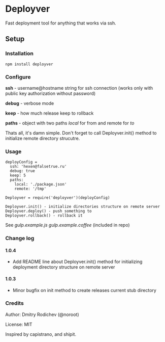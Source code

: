# Deployver
Fast deployment tool for anything that works via ssh.

## Setup

### Installation

`npm install deployver`

### Configure

**ssh** - username@hostname string for ssh connection (works only with public key authorization without password)

**debug** - verbose mode

**keep** - how much release keep to rollback

**paths** - object with two paths *local* for from and remote for *to*

Thats all, it's damn simple. Don't forget to call Deployver.init() method to initialize remote directory strucutre.

### Usage

```
deployConfig =
  ssh: 'hexen@falsetrue.ru'
  debug: true
  keep: 5
  paths:
    local: './package.json'
    remote: '/tmp'

Deployver = require('deployver')(deployConfig)

Deployver.init() - initialize directories structure on remote server
Deployver.deploy() - push something to 
Deployver.rollback() - rollback it

```

See *gulp.example.js* *gulp.example.coffee* (included in repo)

### Change log
#### 1.0.4
- Add README line about Deployver.init() method for initializing deployment directory structure on remote server

#### 1.0.3
- Minor bugfix on init method to create releases current stub directory



### Credits

Author: Dmitry Rodichev (@noroot)

License: MIT

Inspired by capistrano, and shipit.


